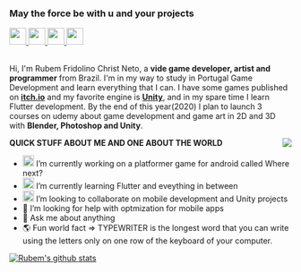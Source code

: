 ### May the force be with u and your projects
<a align="center">
<a href="https://github.com/RubemNto">
<img  width="30px" src="https://img.icons8.com/material-sharp/24/000000/github.png"/>
</a>
<a href="https://www.instagram.com/rubemfridolinochrist/?hl=en">
<img  width="30px" src="https://img.icons8.com/material-rounded/24/000000/instagram-new.png"/>
</a>
<a href="https://wa.me/5551997990854?text=Hello%20Rubem,%20how%20are%20you?">
<img  width="30px" src="https://img.icons8.com/material-sharp/24/000000/whatsapp.png"/>
</a>
<a href="mailto:someone@yoursite.com?subject= Hello Rubem. Nice Github profile">
<img  width="30px" src="https://img.icons8.com/material-sharp/24/000000/email.png"/>
</a>
</a>
<br/>
<br/>


Hi, I'm Rubem Fridolino Christ Neto, a **vide game developer, artist and programmer** from Brazil. I'm in my way to study in Portugal Game Development and learn everything that I can.
I have some games published on **[itch.io](https://rubemchrist.itch.io/)** and my favorite engine is **[Unity](https://unity.com/)**, and in my spare time I learn Flutter development.
By the end of this year(2020) I plan to launch 3 courses on udemy about game development and game art in 2D and 3D with **Blender, Photoshop and Unity**.

<img align="right" src="https://media1.giphy.com/media/ZVik7pBtu9dNS/giphy.gif?cid=ecf05e47g41bp8ia2bjd6mtewvbdhntmdg2v1bj6un8yrzla&rid=giphy.gif">

**QUICK STUFF ABOUT ME AND ONE ABOUT THE WORLD**
- <img width="20px" src="https://img.icons8.com/color/48/000000/android-os.png"/> I’m currently working on a platformer game for android called Where next?
- <img width="20px" src="https://img.icons8.com/color/48/000000/flutter.png"/> I’m currently learning Flutter and eveything in between
- <img width="20px" src="https://img.icons8.com/ios-filled/50/000000/unity.png"/> I’m looking to collaborate on mobile development and Unity projects
- 🤔 I’m looking for help with optmization for mobile apps
- 💬 Ask me about anything
- 🌎 Fun world fact => TYPEWRITER is the longest word that you can write using the letters only on one row of the keyboard of your computer.

[![Rubem's github stats](https://github-readme-stats.vercel.app/api?username=RubemNto)](https://github.com/anuraghazra/github-readme-stats)

<!-- <a href="https://icons8.com/icon/83991/email">Email icon by Icons8</a>
<a href="https://icons8.com/icon/85396/whatsapp">WhatsApp icon by Icons8</a>
<a href="https://icons8.com/icon/85140/instagram">Instagram icon by Icons8</a>
<a href="https://icons8.com/icon/106564/github">GitHub icon by Icons8</a>
<a href="https://icons8.com/icon/7I3BjCqe9rjG/flutter">Flutter icon by Icons8</a> 
<a href="https://icons8.com/icon/17836/android-os">Android OS icon by Icons8</a>
<a href="https://icons8.com/icon/39848/unity">Unity icon by Icons8</a>-->